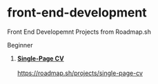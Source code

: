 # front-end-development
Front End Developemnt Projects from Roadmap.sh

Beginner

1. <strong>[Single-Page CV](https://github.com/adamfazi/front-end-development/blob/main/single-page-cv/index.html)</strong>
   <br><br>https://roadmap.sh/projects/single-page-cv
